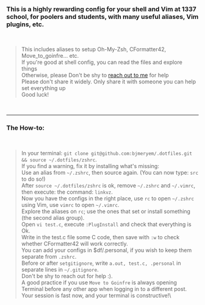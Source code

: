 ### This is a highly rewarding config for your shell and Vim at 1337 school, for poolers and students, with many useful aliases, Vim plugins, etc.

<br>

> This includes aliases to setup Oh-My-Zsh, CFormatter42, Move_to_goinfre... etc.\
> If you're good at shell config, you can read the files and explore things\
> Otherwise, please Don't be shy to [reach out to me](https://wa.me/212641134341) for help\
> Please don't share it widely. Only share it with someone you can help set everything up\
> Good luck!

<br>
<hr>

### The How-to:

<br>

> In your terminal: `git clone git@github.com:bjmeryem/.dotfiles.git && source ~/.dotfiles/zshrc`.\
> If you find a warning, fix it by installing what's missing:\
> Use an alias from `~/.zshrc`, then source again. (You can now type: `src` to do so!)\
> After `source ~/.dotfiles/zshrc` is ok, remove `~/.zshrc` and `~/.vimrc`, then execute: the command: `linkvz`.\
> Now you have the configs in the right place, use `rc` to open `~/.zshrc` using Vim, use `vimrc` to open `~/.vimrc`.\
> Explore the aliases on `rc`; use the ones that set or install something (the second alias group).\
> Open `vi test.c`, execute `:PlugInstall` and check that everything is Ok.\
> Write in the test.c file some C code, then save with `:w` to check whether CFormatter42 will work correctly.\
> You can add your configs in $df/.personal, if you wish to keep them separate from `.zshrc`.\
> Before or after `setgitignore`, write `a.out, test.c, .personal` in separate lines in `~/.gitignore`.\
> Don't be shy to reach out for help :).\
> A good practice if you use `Move to Goinfre` is always opening Terminal before any other app when logging in to a different post.\
> Your session is fast now, and your terminal is constructive!\

